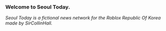 ### Welcome to Seoul Today.
*Seoul Today is a fictional news network for the Roblox Republic Of Korea made by SirCollinHall.*
